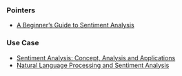 ### Pointers

- [A Beginner’s Guide to Sentiment Analysis](https://medium.com/@mattkiser/a-beginner-s-guide-to-sentiment-analysis-888390a8085a)

### Use Case

- [Sentiment Analysis: Concept, Analysis and Applications](https://towardsdatascience.com/sentiment-analysis-concept-analysis-and-applications-6c94d6f58c17)
- [Natural Language Processing and Sentiment Analysis](https://medium.com/udacity/natural-language-processing-and-sentiment-analysis-43111c33c27e)
